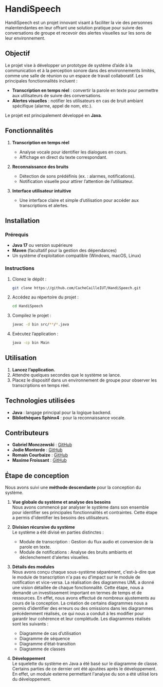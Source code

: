 # HandiSpeech

HandiSpeech est un projet innovant visant à faciliter la vie des personnes malentendantes en leur offrant une solution pratique pour suivre des conversations de groupe et recevoir des alertes visuelles sur les sons de leur environnement.

## Objectif

Le projet vise à développer un prototype de système d’aide à la communication et à la perception sonore dans des environnements limités, comme une salle de réunion ou un espace de travail collaboratif. Les principales fonctionnalités incluent :

- **Transcription en temps réel** : convertir la parole en texte pour permettre aux utilisateurs de suivre des conversations.
- **Alertes visuelles** : notifier les utilisateurs en cas de bruit ambiant spécifique (alarme, appel de nom, etc.).

Le projet est principalement développé en **Java**.

## Fonctionnalités

1. **Transcription en temps réel**
    - Analyse vocale pour identifier les dialogues en cours.
    - Affichage en direct du texte correspondant.

2. **Reconnaissance des bruits**
    - Détection de sons prédéfinis (ex. : alarmes, notifications).
    - Notification visuelle pour attirer l’attention de l’utilisateur.

3. **Interface utilisateur intuitive**
    - Une interface claire et simple d’utilisation pour accéder aux transcriptions et alertes.

## Installation

### Prérequis

- **Java 17** ou version supérieure
- **Maven** (facultatif pour la gestion des dépendances)
- Un système d'exploitation compatible (Windows, macOS, Linux)

### Instructions

1. Clonez le dépôt :
   ```bash
   git clone https://github.com/CacheCailleIUT/HandiSpeech.git
   ```

2. Accédez au répertoire du projet :
   ```bash
   cd HandiSpeech
   ```

3. Compilez le projet :
   ```bash
   javac -d bin src/**/*.java
   ```

4. Exécutez l’application :
   ```bash
   java -cp bin Main
   ```

## Utilisation

1. **Lancez l’application.**
2. Attendre quelques secondes que le système se lance.
3. Placez le dispositif dans un environnement de groupe pour observer les transcriptions en temps réel.

## Technologies utilisées

- **Java** : langage principal pour la logique backend.
- **Bibliothèques Sphinx4** : pour la reconnaissance vocale.

## Contributeurs

- **Gabriel Monczewski** : [GitHub](https://github.com/CacheCailleIUT)
- **Jodie Monterde** : [GitHub](https://github.com/JoMonterde)
- **Romain Courbaize** : [GitHub](https://github.com/romaincourbaize)
- **Maxime Froissant** : [GitHub](https://github.com/froissam)

## Étape de conception

Nous avons suivi une **méthode descendante** pour la conception du système. 

1. **Vue globale du système et analyse des besoins**  
   Nous avons commencé par analyser le système dans son ensemble pour identifier ses principales fonctionnalités et contraintes. Cette étape a permis d'identifier les besoins des utilisateurs.
   
2. **Division récursive du système**  
   Le système a été divisé en parties distinctes :
   - Module de transcription : Gestion du flux audio et conversion de la parole en texte.
   - Module de notifications : Analyse des bruits ambiants et déclenchement d'alertes visuelles.

3. **Détails des modules**  
   Nous avons conçu chaque sous-système séparément, c'est-à-dire que le module de transcription n'a pas eu d'impact sur le module de notification et vice-versa.
   La réalisation des diagrammes UML a donné une vision détaillée de chaque fonctionnalité.
   Cette étape, nous a demandé un investissement important en termes de temps et de ressources. En effet, nous avons effectué de nombreux ajustements au cours de la conception. La création de certains diagrammes nous a permis d’identifier des erreurs ou des omissions dans les diagrammes précédemment réalisés, ce qui nous a conduit à les modifier pour garantir leur cohérence et leur complétude.
   Les diagrammes réalisés sont les suivants :
   - Diagramme de cas d’utilisation
   - Diagramme de séquence
   - Diagramme d’état-transition
   - Diagramme de classes

4. **Développement**  
   Le squelette du système en Java a été basé sur le diagramme de classe. Certains parties de ce dernier ont été ajoutées après le développement. En effet, un module externe permettant l'analyse du son a été utilisé lors du développement.
